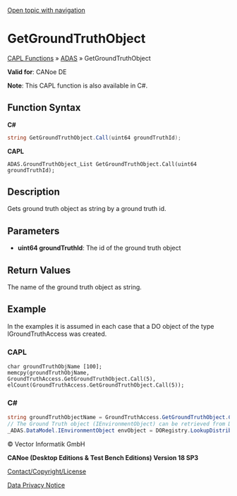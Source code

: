 [Open topic with navigation](../../../../../CANoeDEFamily.htm#Topics/CAPLFunctions/ADAS/Functions/CAPLfunctionGetGroundTruthObject.md)

# GetGroundTruthObject

[CAPL Functions](../../CAPLfunctions.md) » [ADAS](../CAPLfunctionsADASOverview.md) » GetGroundTruthObject

**Valid for**: CANoe DE

**Note**: This CAPL function is also available in C#.

## Function Syntax

**C#**

```csharp
string GetGroundTruthObject.Call(uint64 groundTruthId);
```

**CAPL**

```capl
ADAS.GroundTruthObject_List GetGroundTruthObject.Call(uint64 groundTruthId);
```

## Description

Gets ground truth object as string by a ground truth id.

## Parameters

- **uint64 groundTruthId**: The id of the ground truth object

## Return Values

The name of the ground truth object as string.

## Example

In the examples it is assumed in each case that a DO object of the type IGroundTruthAccess was created.

### CAPL

```capl
char groundTruthObjName [100];
memcpy(groundTruthObjName, GroundTruthAccess.GetGroundTruthObject.Call(5), elCount(GroundTruthAccess.GetGroundTruthObject.Call(5));
```

### C#

```csharp
string groundTruthObjectName = GroundTruthAccess.GetGroundTruthObject.Call(42);
// The Ground Truth object (IEnvironmentObject) can be retrieved from DORegistry-interface
_ADAS.DataModel.IEnvironmentObject envObject = DORegistry.LookupDistributedObject<_ADAS.DataModel.IEnvironmentObject>(groundTruthObject, "ADAS");
```

© Vector Informatik GmbH

**CANoe (Desktop Editions & Test Bench Editions) Version 18 SP3**

[Contact/Copyright/License](../../../Shared/ContactCopyrightLicense.md)

[Data Privacy Notice](https://www.vector.com/int/en/company/get-info/privacy-policy/)